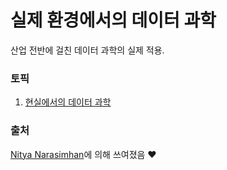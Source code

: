 # 실제 환경에서의 데이터 과학

산업 전반에 걸친 데이터 과학의 실제 적용.

### 토픽

1. [현실에서의 데이터 과학](../20-Real-World-Examples/README.md)

### 출처

 [Nitya Narasimhan](https://twitter.com/nitya)에 의해 쓰여졌음 ❤️
